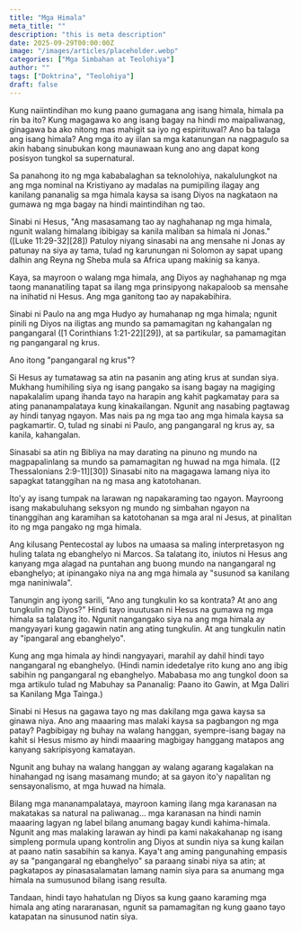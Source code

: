 ```yaml
---
title: "Mga Himala"
meta_title: ""
description: "this is meta description"
date: 2025-09-29T00:00:00Z
image: "/images/articles/placeholder.webp"
categories: ["Mga Simbahan at Teolohiya"]
author: ""
tags: ["Doktrina", "Teolohiya"]
draft: false
---
```


Kung naiintindihan mo kung paano gumagana ang isang himala, himala pa rin ba ito? Kung magagawa ko ang isang bagay na hindi mo maipaliwanag, ginagawa ba ako nitong mas mahigit sa iyo ng espirituwal? Ano ba talaga ang isang himala? Ang mga ito ay iilan sa mga katanungan na nagpagulo sa akin habang sinubukan kong maunawaan kung ano ang dapat kong posisyon tungkol sa supernatural.  
  
Sa panahong ito ng mga kababalaghan sa teknolohiya, nakalulungkot na ang mga nominal na Kristiyano ay madalas na pumipiling ilagay ang kanilang pananalig sa mga himala kaysa sa isang Diyos na nagkataon na gumawa ng mga bagay na hindi maintindihan ng tao.  
  
Sinabi ni Hesus, "Ang masasamang tao ay naghahanap ng mga himala, ngunit walang himalang ibibigay sa kanila maliban sa himala ni Jonas." ([Luke 11:29-32][28]) Patuloy niyang sinasabi na ang mensahe ni Jonas ay patunay na siya ay tama, tulad ng karunungan ni Solomon ay sapat upang dalhin ang Reyna ng Sheba mula sa Africa upang makinig sa kanya.  
  
Kaya, sa mayroon o walang mga himala, ang Diyos ay naghahanap ng mga taong mananatiling tapat sa ilang mga prinsipyong nakapaloob sa mensahe na inihatid ni Hesus. Ang mga ganitong tao ay napakabihira.  
  
Sinabi ni Paulo na ang mga Hudyo ay humahanap ng mga himala; ngunit pinili ng Diyos na iligtas ang mundo sa pamamagitan ng kahangalan ng pangangaral ([1 Corinthians 1:21-22][29]), at sa partikular, sa pamamagitan ng pangangaral ng krus.  
  
Ano itong "pangangaral ng krus"?  
  
Si Hesus ay tumatawag sa atin na pasanin ang ating krus at sundan siya. Mukhang humihiling siya ng isang pangako sa isang bagay na magiging napakalalim upang ihanda tayo na harapin ang kahit pagkamatay para sa ating pananampalataya kung kinakailangan. Ngunit ang nasabing pagtawag ay hindi tanyag ngayon. Mas nais pa ng mga tao ang mga himala kaysa sa pagkamartir. O, tulad ng sinabi ni Paulo, ang pangangaral ng krus ay, sa kanila, kahangalan.  
  
Sinasabi sa atin ng Bibliya na may darating na pinuno ng mundo na magpapalinlang sa mundo sa pamamagitan ng huwad na mga himala. ([2 Thessalonians 2:9-11][30]) Sinasabi nito na magagawa lamang niya ito sapagkat tatanggihan na ng masa ang katotohanan.  
  
Ito'y ay isang tumpak na larawan ng napakaraming tao ngayon. Mayroong isang makabuluhang seksyon ng mundo ng simbahan ngayon na tinanggihan ang karamihan sa katotohanan sa mga aral ni Jesus, at pinalitan ito ng mga pangako ng mga himala.  
  
Ang kilusang Pentecostal ay lubos na umaasa sa maling interpretasyon ng huling talata ng ebanghelyo ni Marcos. Sa talatang ito, iniutos ni Hesus ang kanyang mga alagad na puntahan ang buong mundo na nangangaral ng ebanghelyo; at ipinangako niya na ang mga himala ay "susunod sa kanilang mga naniniwala".  
  
Tanungin ang iyong sarili, "Ano ang tungkulin ko sa kontrata? At ano ang tungkulin ng Diyos?" Hindi tayo inuutusan ni Hesus na gumawa ng mga himala sa talatang ito. Ngunit nangangako siya na ang mga himala ay mangyayari kung gagawin natin ang ating tungkulin. At ang tungkulin natin ay "ipangaral ang ebanghelyo".  
  
Kung ang mga himala ay hindi nangyayari, marahil ay dahil hindi tayo nangangaral ng ebanghelyo. (Hindi namin idedetalye rito kung ano ang ibig sabihin ng pangangaral ng ebanghelyo. Mababasa mo ang tungkol doon sa mga artikulo tulad ng Mabuhay sa Pananalig: Paano ito Gawin, at Mga Daliri sa Kanilang Mga Tainga.)  
  
Sinabi ni Hesus na gagawa tayo ng mas dakilang mga gawa kaysa sa ginawa niya. Ano ang maaaring mas malaki kaysa sa pagbangon ng mga patay? Pagbibigay ng buhay na walang hanggan, syempre-isang bagay na kahit si Hesus mismo ay hindi maaaring magbigay hanggang matapos ang kanyang sakripisyong kamatayan.  
  
Ngunit ang buhay na walang hanggan ay walang agarang kagalakan na hinahangad ng isang masamang mundo; at sa gayon ito'y napalitan ng sensayonalismo, at mga huwad na himala.  
  
Bilang mga mananampalataya, mayroon kaming ilang mga karanasan na makatakas sa natural na paliwanag... mga karanasan na hindi namin maaaring lagyan ng label bilang anumang bagay kundi kahima-himala. Ngunit ang mas malaking larawan ay hindi pa kami nakakahanap ng isang simpleng pormula upang kontrolin ang Diyos at sundin niya sa kung kailan at paano natin sasabihin sa kanya. Kaya't ang aming pangunahing empasis ay sa "pangangaral ng ebanghelyo" sa paraang sinabi niya sa atin; at pagkatapos ay pinasasalamatan lamang namin siya para sa anumang mga himala na sumusunod bilang isang resulta.  
  
Tandaan, hindi tayo hahatulan ng Diyos sa kung gaano karaming mga himala ang ating nararanasan, ngunit sa pamamagitan ng kung gaano tayo katapatan na sinusunod natin siya.  
